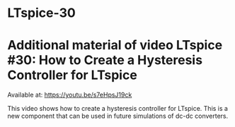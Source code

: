 # LTspice-30

# Additional material of video LTspice #30: How to Create a Hysteresis Controller for LTspice

Available at: https://youtu.be/s7eHpsJ19ck

This video shows how to create a hysteresis controller for LTspice. This is a new component that can be used in future simulations of dc-dc converters.
